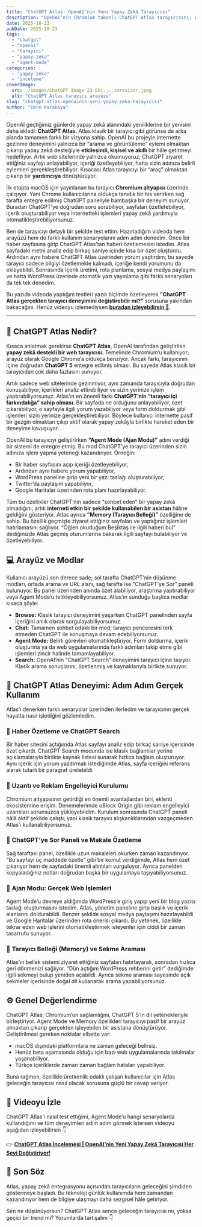```yaml
---
title: "ChatGPT Atlas: OpenAI’nin Yeni Yapay Zekâ Tarayıcısı"
description: "OpenAI’nin Chromium tabanlı ChatGPT Atlas tarayıcısını; Agent Mode, Memory ve entegre ChatGPT deneyimiyle birlikte gerçek senaryolarda nasıl çalıştığını inceliyorum."
date: 2025-10-23
pubDate: 2025-10-23
tags:
  - "chatgpt"
  - "openai"
  - "tarayıcı"
  - "yapay-zeka"
  - "agent-mode"
categories:
  - "yapay-zeka"
  - "inceleme"
coverImage:
  src: ./images/ChatGPT Image 23 Eki..._imresizer.jpeg
  alt: "ChatGPT Atlas tarayıcı arayüzü"
slug: "chatgpt-atlas-openainin-yeni-yapay-zeka-tarayicisi"
author: "Emre Karakaya"
---
```


OpenAI geçtiğimiz günlerde yapay zekâ alanındaki yeniliklerine bir yenisini daha ekledi: **ChatGPT Atlas.** Atlas klasik bir tarayıcı gibi görünse de arka planda tamamen farklı bir vizyona sahip. OpenAI bu projeyle internette gezinme deneyimini yalnızca bir “arama ve görüntüleme” eylemi olmaktan çıkarıp yapay zekâ desteğiyle **etkileşimli, kişisel ve akıllı** bir hâle getirmeyi hedefliyor. Artık web sitelerinde yalnızca okumuyoruz; ChatGPT ziyaret ettiğiniz sayfayı anlayabiliyor, içeriği özetleyebiliyor, hatta sizin adınıza belirli eylemleri gerçekleştirebiliyor. Kısacası Atlas tarayıcıyı bir “araç” olmaktan çıkarıp bir **yardımcıya** dönüştürüyor.

İlk etapta macOS için yayınlanan bu tarayıcı **Chromium altyapısı** üzerinde çalışıyor. Yani Chrome kullanıcılarına oldukça tanıdık bir his verirken sağ tarafta entegre edilmiş ChatGPT paneliyle bambaşka bir deneyim sunuyor. Buradan ChatGPT’ye doğrudan soru sorabiliyor, sayfaları özetletebiliyor, içerik oluşturabiliyor veya internetteki işlemleri yapay zekâ yardımıyla otomatikleştirebiliyorsunuz.

Ben de tarayıcıyı detaylı bir şekilde test ettim. Hazırladığım videoda hem arayüzü hem de farklı kullanım senaryolarını adım adım denedim. Önce bir haber sayfasına girip ChatGPT Atlas’tan haberi özetlemesini istedim. Atlas sayfadaki metni analiz edip birkaç saniye içinde kısa bir özet oluşturdu. Ardından aynı habere ChatGPT Atlas üzerinden yorum yaptırdım; bu sayede tarayıcı sadece bilgiyi özetlemekle kalmadı, içeriğe kendi yorumunu da ekleyebildi. Sonrasında içerik üretimi, rota planlama, sosyal medya paylaşımı ve hatta WordPress üzerinde otomatik yazı yayınlama gibi farklı senaryoları da tek tek denedim.

Bu yazıda videoda yaptığım testleri yazılı biçimde özetleyerek **“ChatGPT Atlas gerçekten tarayıcı deneyimini değiştirebilir mi?”** sorusuna yakından bakacağım. Henüz videoyu izlemediysen **[buradan izleyebilirsin 🎥](https://youtu.be/eaCAru4BmHA)**.

---

## 🎯 ChatGPT Atlas Nedir?

Kısaca anlatmak gerekirse **ChatGPT Atlas**, OpenAI tarafından geliştirilen **yapay zekâ destekli bir web tarayıcısı.** Temelinde Chromium’u kullanıyor; arayüz olarak Google Chrome’a oldukça benziyor. Ancak farkı, tarayıcının içine doğrudan **ChatGPT 5** entegre edilmiş olması. Bu sayede Atlas klasik bir tarayıcıdan çok daha fazlasını sunuyor. 

Artık sadece web sitelerinde gezinmiyor, aynı zamanda tarayıcıyla doğrudan konuşabiliyor, içerikleri analiz ettirebiliyor ve sizin yerinize işlem yaptırabiliyorsunuz. Atlas’ın en önemli farkı **ChatGPT’nin “tarayıcı içi farkındalığa” sahip olması.** Bir sayfada ne olduğunu anlayabiliyor, özet çıkarabiliyor, o sayfayla ilgili yorum yazabiliyor veya form doldurmak gibi işlemleri sizin yerinize gerçekleştirebiliyor. Böylece kullanıcı internette pasif bir gezgin olmaktan çıkıp aktif olarak yapay zekâyla birlikte hareket eden bir deneyime kavuşuyor.

OpenAI bu tarayıcıyı geliştirirken **“Agent Mode (Ajan Modu)”** adını verdiği bir sistemi de entegre etmiş. Bu mod ChatGPT’ye tarayıcı üzerinden sizin adınıza işlem yapma yeteneği kazandırıyor. Örneğin:

- Bir haber sayfasını açıp içeriği özetleyebiliyor,
- Ardından aynı habere yorum yapabiliyor,
- WordPress paneline girip yeni bir yazı taslağı oluşturabiliyor,
- Twitter’da paylaşım yapabiliyor,
- Google Haritalar üzerinden rota planı hazırlayabiliyor.

Tüm bu özellikler ChatGPT’nin sadece “sohbet eden” bir yapay zekâ olmadığını; artık **interneti etkin bir şekilde kullanabilen bir asistan** hâline geldiğini gösteriyor. Atlas ayrıca **“Memory (Tarayıcı Belleği)”** özelliğine de sahip. Bu özellik geçmişte ziyaret ettiğiniz sayfaları ve yaptığınız işlemleri hatırlamasını sağlıyor. “Öğlen okuduğum Beşiktaş ile ilgili haberi bul” dediğinizde Atlas geçmiş oturumlarına bakarak ilgili sayfayı bulabiliyor ve özetleyebiliyor.

## 💻 Arayüz ve Modlar

Kullanıcı arayüzü son derece sade; sol tarafta ChatGPT’nin düşünme modları, ortada arama ve URL alanı, sağ tarafta ise “ChatGPT’ye Sor” paneli bulunuyor. Bu panel üzerinden anında özet alabiliyor, araştırma yaptırabiliyor veya Agent Mode’u tetikleyebiliyorsunuz. Atlas’ın sunduğu başlıca modlar kısaca şöyle:

- **Browse:** Klasik tarayıcı deneyimini yaşarken ChatGPT panelinden sayfa içeriğini anlık olarak sorgulayabiliyorsunuz.
- **Chat:** Tamamen sohbet odaklı bir mod; tarayıcı penceresini terk etmeden ChatGPT ile konuşmaya devam edebiliyorsunuz.
- **Agent Mode:** Belirli görevleri otomatikleştiriyor. Form doldurma, içerik oluşturma ya da web uygulamalarında farklı adımları takip etme gibi işlemleri zincir halinde tamamlayabiliyor.
- **Search:** OpenAI’nin “ChatGPT Search” deneyimini tarayıcı içine taşıyor. Klasik arama sonuçlarını, özetlenmiş ve kaynaklarıyla birlikte sunuyor.

## 🧩 ChatGPT Atlas Deneyimi: Adım Adım Gerçek Kullanım

Atlas’ı denerken farklı senaryolar üzerinden ilerledim ve tarayıcının gerçek hayatta nasıl işlediğini gözlemledim.

### 🔹 **Haber Özetleme ve ChatGPT Search**

Bir haber sitesini açtığımda Atlas sayfayı analiz edip birkaç saniye içerisinde özet çıkardı. ChatGPT Search modunda ise klasik bağlantılar yerine açıklamalarıyla birlikte kaynak listesi sunarak hızlıca bağlam oluşturuyor. Aynı içerik için yorum yazdırmak istediğimde Atlas, sayfa içeriğini referans alarak tutarlı bir paragraf üretebildi.

### 🔹 **Uzantı ve Reklam Engelleyici Kurulumu**

Chromium altyapısının getirdiği en önemli avantajlardan biri, eklenti ekosistemine erişim. Denemelerimde uBlock Origin gibi reklam engelleyici uzantıları sorunsuzca yükleyebildim. Kurulum sonrasında ChatGPT paneli hâlâ aktif şekilde çalıştı; yani klasik tarayıcı alışkanlıklarından vazgeçmeden Atlas’ı kullanabiliyorsunuz.

### 🔹 **ChatGPT’ye Sor Paneli ve Makale Özetleme**

Sağ taraftaki panel, özellikle uzun makaleleri okurken zaman kazandırıyor. “Bu sayfayı üç maddede özetle” gibi bir komut verdiğimde, Atlas hem özet çıkarıyor hem de sayfadaki önemli alıntıları vurguluyor. Ayrıca panelden kopyaladığınız notları doğrudan başka bir uygulamaya taşıyabiliyorsunuz.

### 🔹 **Ajan Modu: Gerçek Web İşlemleri**

Agent Mode’u devreye aldığımda WordPress’e giriş yapıp yeni bir blog yazısı taslağı oluşturmasını istedim. Atlas, yönetim paneline girip başlık ve içerik alanlarını doldurabildi. Benzer şekilde sosyal medya paylaşımı hazırlayabildi ve Google Haritalar üzerinden rota önerisi çıkardı. Bu yetenek, özellikle tekrar eden web işlerini otomatikleştirmek isteyenler için ciddi bir zaman tasarrufu sunuyor.

### 🔹 **Tarayıcı Belleği (Memory) ve Sekme Araması**

Atlas’ın bellek sistemi ziyaret ettiğiniz sayfaları hatırlayarak, sonradan hızlıca geri dönmenizi sağlıyor. “Dün açtığım WordPress rehberini getir” dediğimde ilgili sekmeyi bulup yeniden açabildi. Ayrıca sekme araması sayesinde açık sekmeler içerisinde doğal dil kullanarak arama yapabiliyorsunuz.

## ⚙️ Genel Değerlendirme

ChatGPT Atlas; Chromium’un sağlamlığını, ChatGPT 5’in dil yetenekleriyle birleştiriyor. Agent Mode ve Memory özellikleri tarayıcıyı pasif bir arayüz olmaktan çıkarıp gerçekten işleyebilen bir asistana dönüştürüyor. Geliştirilmesi gereken noktalar elbette var: 

- macOS dışındaki platformlara ne zaman geleceği belirsiz.
- Henüz beta aşamasında olduğu için bazı web uygulamalarında takılmalar yaşanabiliyor.
- Türkçe içeriklerde zaman zaman bağlam hataları yapabiliyor.

Buna rağmen, özellikle üretkenlik odaklı çalışan kullanıcılar için Atlas geleceğin tarayıcısı nasıl olacak sorusuna güçlü bir cevap veriyor.

## 🎥 Videoyu İzle

ChatGPT Atlas’ı nasıl test ettiğimi, Agent Mode’u hangi senaryolarda kullandığımı ve tüm deneyimleri adım adım görmek istersen videoyu aşağıdan izleyebilirsin 👇

👉 **[ChatGPT Atlas İncelemesi | OpenAI’nin Yeni Yapay Zekâ Tarayıcısı Her Şeyi Değiştiriyor!](https://youtu.be/eaCAru4BmHA)**

## 💬 Son Söz

Atlas, yapay zekâ entegrasyonu açısından tarayıcıların geleceğini şimdiden göstermeye başladı. Bu teknoloji günlük kullanımda hem zamandan kazandırıyor hem de bilgiye ulaşmayı daha sezgisel hâle getiriyor.

Sen ne düşünüyorsun? ChatGPT Atlas sence geleceğin tarayıcısı mı, yoksa geçici bir trend mi? Yorumlarda tartışalım 👇
